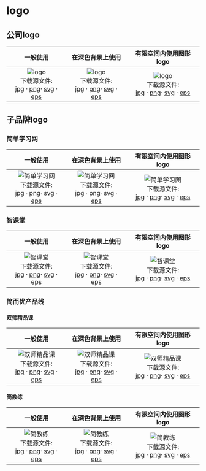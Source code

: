 # logo

## 公司logo

|一般使用|在深色背景上使用|有限空间内使用图形logo|
|:--:|:--:|:--:|
|![logo](https://guidelines.cc/assets/imgs264bde5a-d298-128a-fc9a-40865b5dd616.png) <br> 下载源文件: <br> [jpg](https://guidelines.cc/assets/imgsjdlogo-jd100-jpg.zip)  · [png](https://guidelines.cc/assets/imgsjdlogo-jd100-png.zip)· [svg](https://guidelines.cc/assets/imgsjdlogo-jd100-svg.zip)  · [eps](https://guidelines.cc/assets/imgsjdlogo-jd100-eps.zip)  |![logo](https://guidelines.cc/assets/imgs264bde5a-d298-128a-fc9a-40865b5dd616.png) <br> 下载源文件: <br> [jpg](https://guidelines.cc/assets/imgsjdlogo-jd100-jpg.zip)  · [png](https://guidelines.cc/assets/imgsjdlogo-jd100-png.zip)· [svg](https://guidelines.cc/assets/imgsjdlogo-jd100-svg.zip)  · [eps](https://guidelines.cc/assets/imgsjdlogo-jd100-eps.zip)  |![logo](https://guidelines.cc/assets/imgs264bde5a-d298-128a-fc9a-40865b5dd616.png) <br> 下载源文件: <br> [jpg](https://guidelines.cc/assets/imgsjdlogo-jd100-jpg.zip)  · [png](https://guidelines.cc/assets/imgsjdlogo-jd100-png.zip)· [svg](https://guidelines.cc/assets/imgsjdlogo-jd100-svg.zip)  · [eps](https://guidelines.cc/assets/imgsjdlogo-jd100-eps.zip)  |

## 子品牌logo

### 简单学习网

|一般使用|在深色背景上使用|有限空间内使用图形logo|
|:--:|:--:|:--:|
|![简单学习网](https://guidelines.cc/assets/imgs264bde5a-d298-128a-fc9a-40865b5dd616.png) <br> 下载源文件: <br> [jpg](https://guidelines.cc/assets/imgsjdlogo-jd100-jpg.zip)  · [png](https://guidelines.cc/assets/imgsjdlogo-jd100-png.zip)· [svg](https://guidelines.cc/assets/imgsjdlogo-jd100-svg.zip)  · [eps](https://guidelines.cc/assets/imgsjdlogo-jd100-eps.zip)  |![简单学习网](https://guidelines.cc/assets/imgs264bde5a-d298-128a-fc9a-40865b5dd616.png) <br> 下载源文件: <br> [jpg](https://guidelines.cc/assets/imgsjdlogo-jd100-jpg.zip)  · [png](https://guidelines.cc/assets/imgsjdlogo-jd100-png.zip)· [svg](https://guidelines.cc/assets/imgsjdlogo-jd100-svg.zip)  · [eps](https://guidelines.cc/assets/imgsjdlogo-jd100-eps.zip)  |![简单学习网](https://guidelines.cc/assets/imgs264bde5a-d298-128a-fc9a-40865b5dd616.png) <br> 下载源文件: <br> [jpg](https://guidelines.cc/assets/imgsjdlogo-jd100-jpg.zip)  · [png](https://guidelines.cc/assets/imgsjdlogo-jd100-png.zip)· [svg](https://guidelines.cc/assets/imgsjdlogo-jd100-svg.zip)  · [eps](https://guidelines.cc/assets/imgsjdlogo-jd100-eps.zip)  |

### 智课堂

|一般使用|在深色背景上使用|有限空间内使用图形logo|
|:--:|:--:|:--:|
|![智课堂](https://guidelines.cc/assets/imgs264bde5a-d298-128a-fc9a-40865b5dd616.png) <br> 下载源文件: <br> [jpg](https://guidelines.cc/assets/imgsjdlogo-jd100-jpg.zip)  · [png](https://guidelines.cc/assets/imgsjdlogo-jd100-png.zip)· [svg](https://guidelines.cc/assets/imgsjdlogo-jd100-svg.zip)  · [eps](https://guidelines.cc/assets/imgsjdlogo-jd100-eps.zip)  |![智课堂](https://guidelines.cc/assets/imgs264bde5a-d298-128a-fc9a-40865b5dd616.png) <br> 下载源文件: <br> [jpg](https://guidelines.cc/assets/imgsjdlogo-jd100-jpg.zip)  · [png](https://guidelines.cc/assets/imgsjdlogo-jd100-png.zip)· [svg](https://guidelines.cc/assets/imgsjdlogo-jd100-svg.zip)  · [eps](https://guidelines.cc/assets/imgsjdlogo-jd100-eps.zip)  |![智课堂](https://guidelines.cc/assets/imgs264bde5a-d298-128a-fc9a-40865b5dd616.png) <br> 下载源文件: <br> [jpg](https://guidelines.cc/assets/imgsjdlogo-jd100-jpg.zip)  · [png](https://guidelines.cc/assets/imgsjdlogo-jd100-png.zip)· [svg](https://guidelines.cc/assets/imgsjdlogo-jd100-svg.zip)  · [eps](https://guidelines.cc/assets/imgsjdlogo-jd100-eps.zip)  |

### 简而优产品线

#### 双师精品课

|一般使用|在深色背景上使用|有限空间内使用图形logo|
|:--:|:--:|:--:|
|![双师精品课](https://guidelines.cc/assets/imgs264bde5a-d298-128a-fc9a-40865b5dd616.png) <br> 下载源文件: <br> [jpg](https://guidelines.cc/assets/imgsjdlogo-jd100-jpg.zip)  · [png](https://guidelines.cc/assets/imgsjdlogo-jd100-png.zip)· [svg](https://guidelines.cc/assets/imgsjdlogo-jd100-svg.zip)  · [eps](https://guidelines.cc/assets/imgsjdlogo-jd100-eps.zip)  |![双师精品课](https://guidelines.cc/assets/imgs264bde5a-d298-128a-fc9a-40865b5dd616.png) <br> 下载源文件: <br> [jpg](https://guidelines.cc/assets/imgsjdlogo-jd100-jpg.zip)  · [png](https://guidelines.cc/assets/imgsjdlogo-jd100-png.zip)· [svg](https://guidelines.cc/assets/imgsjdlogo-jd100-svg.zip)  · [eps](https://guidelines.cc/assets/imgsjdlogo-jd100-eps.zip)  |![双师精品课](https://guidelines.cc/assets/imgs264bde5a-d298-128a-fc9a-40865b5dd616.png) <br> 下载源文件: <br> [jpg](https://guidelines.cc/assets/imgsjdlogo-jd100-jpg.zip)  · [png](https://guidelines.cc/assets/imgsjdlogo-jd100-png.zip)· [svg](https://guidelines.cc/assets/imgsjdlogo-jd100-svg.zip)  · [eps](https://guidelines.cc/assets/imgsjdlogo-jd100-eps.zip)  |

#### 简教练

|一般使用|在深色背景上使用|有限空间内使用图形logo|
|:--:|:--:|:--:|
|![简教练](https://guidelines.cc/assets/imgs264bde5a-d298-128a-fc9a-40865b5dd616.png) <br> 下载源文件: <br> [jpg](https://guidelines.cc/assets/imgsjdlogo-jd100-jpg.zip)  · [png](https://guidelines.cc/assets/imgsjdlogo-jd100-png.zip)· [svg](https://guidelines.cc/assets/imgsjdlogo-jd100-svg.zip)  · [eps](https://guidelines.cc/assets/imgsjdlogo-jd100-eps.zip)  |![简教练](https://guidelines.cc/assets/imgs264bde5a-d298-128a-fc9a-40865b5dd616.png) <br> 下载源文件: <br> [jpg](https://guidelines.cc/assets/imgsjdlogo-jd100-jpg.zip)  · [png](https://guidelines.cc/assets/imgsjdlogo-jd100-png.zip)· [svg](https://guidelines.cc/assets/imgsjdlogo-jd100-svg.zip)  · [eps](https://guidelines.cc/assets/imgsjdlogo-jd100-eps.zip)  |![简教练](https://guidelines.cc/assets/imgs264bde5a-d298-128a-fc9a-40865b5dd616.png) <br> 下载源文件: <br> [jpg](https://guidelines.cc/assets/imgsjdlogo-jd100-jpg.zip)  · [png](https://guidelines.cc/assets/imgsjdlogo-jd100-png.zip)· [svg](https://guidelines.cc/assets/imgsjdlogo-jd100-svg.zip)  · [eps](https://guidelines.cc/assets/imgsjdlogo-jd100-eps.zip)  |
